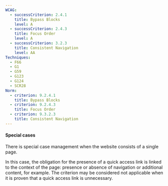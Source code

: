 ```yaml
---
WCAG:
  - successCriterion: 2.4.1
    title: Bypass Blocks
    level: A
  - successCriterion: 2.4.3
    title: Focus Order
    level: A
  - successCriterion: 3.2.3
    title: Consistent Navigation
    level: AA
Techniques:
  - F66
  - G1
  - G59
  - G123
  - G124
  - SCR28
Norm:
  - criterion: 9.2.4.1
    title: Bypass Blocks
  - criterion: 9.2.4.3
    title: Focus Order
  - criterion: 9.3.2.3
    title: Consistent Navigation
---
```


#### Special cases

There is special case management when the website consists of a single page.

In this case, the obligation for the presence of a quick access link is linked to the context of the page: presence or absence of navigation or additional content, for example. The criterion may be considered not applicable when it is proven that a quick access link is unnecessary.
